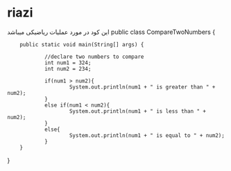 # riazi
این کود در مورد عملیات ریاضیکی میباشد
public class CompareTwoNumbers {
 
        public static void main(String[] args) {
               
                //declare two numbers to compare
                int num1 = 324;
                int num2 = 234;
               
                if(num1 > num2){
                        System.out.println(num1 + " is greater than " + num2);
                }
                else if(num1 < num2){
                        System.out.println(num1 + " is less than " + num2);
                }
                else{
                        System.out.println(num1 + " is equal to " + num2);
                }
        }
}
